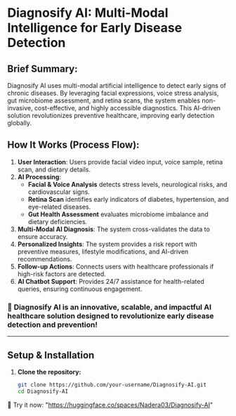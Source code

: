 # Diagnosify AI: Multi-Modal Intelligence for Early Disease Detection

## Brief Summary:
Diagnosify AI uses multi-modal artificial intelligence to detect early signs of chronic diseases. By leveraging facial expressions, voice stress analysis, gut microbiome assessment, and retina scans, the system enables non-invasive, cost-effective, and highly accessible diagnostics. This AI-driven solution revolutionizes preventive healthcare, improving early detection globally.


## How It Works (Process Flow):
1. **User Interaction**: Users provide facial video input, voice sample, retina scan, and dietary details.
2. **AI Processing**:
   - **Facial & Voice Analysis** detects stress levels, neurological risks, and cardiovascular signs.
   - **Retina Scan** identifies early indicators of diabetes, hypertension, and eye-related diseases.
   - **Gut Health Assessment** evaluates microbiome imbalance and dietary deficiencies.
3. **Multi-Modal AI Diagnosis**: The system cross-validates the data to ensure accuracy.
4. **Personalized Insights**: The system provides a risk report with preventive measures, lifestyle modifications, and AI-driven recommendations.
5. **Follow-up Actions**: Connects users with healthcare professionals if high-risk factors are detected.
6. **AI Chatbot Support**: Provides 24/7 assistance for health-related queries, ensuring continuous engagement.





### 🚀 **Diagnosify AI** is an innovative, scalable, and impactful AI healthcare solution designed to revolutionize early disease detection and prevention!

---

## Setup & Installation  
1. **Clone the repository:**  
   ```bash
   git clone https://github.com/your-username/Diagnosify-AI.git
   cd Diagnosify-AI
🔗 Try it now:  "https://huggingface.co/spaces/Nadera03/Diagnosify-AI"

